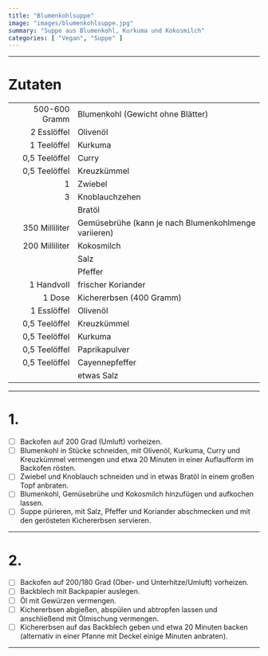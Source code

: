 ```yaml
---
title: "Blumenkohlsuppe"
image: "images/blumenkohlsuppe.jpg"
summary: "Suppe aus Blumenkohl, Kurkuma und Kokosmilch"
categories: [ "Vegan", "Suppe" ]
---
```


---

# Zutaten

|                |                                                      |
|---------------:|:-----------------------------------------------------|
|  500-600 Gramm | Blumenkohl (Gewicht ohne Blätter)                    |
|    2 Esslöffel | Olivenöl                                             |
|    1 Teelöffel | Kurkuma                                              |
|  0,5 Teelöffel | Curry                                                |
|  0,5 Teelöffel | Kreuzkümmel                                          |
|              1 | Zwiebel                                              |
|              3 | Knoblauchzehen                                       |
|                | Bratöl                                               |
| 350 Milliliter | Gemüsebrühe (kann je nach Blumenkohlmenge variieren) |
| 200 Milliliter | Kokosmilch                                           |
|                | Salz                                                 |
|                | Pfeffer                                              |
|     1 Handvoll | frischer Koriander                                   |
|         1 Dose | Kichererbsen (400 Gramm)                             |
|    1 Esslöffel | Olivenöl                                             |
|  0,5 Teelöffel | Kreuzkümmel                                          |
|  0,5 Teelöffel | Kurkuma                                              |
|  0,5 Teelöffel | Paprikapulver                                        |
|  0,5 Teelöffel | Cayennepfeffer                                       |
|                | etwas Salz                                           |

---

# 1.

- [ ] Backofen auf 200 Grad (Umluft) vorheizen.
- [ ] Blumenkohl in Stücke schneiden, mit Olivenöl, Kurkuma, Curry und Kreuzkümmel vermengen und etwa 20 Minuten in
  einer Auflaufform im Backofen rösten.
- [ ] Zwiebel und Knoblauch schneiden und in etwas Bratöl in einem großen Topf anbraten.
- [ ] Blumenkohl, Gemüsebrühe und Kokosmilch hinzufügen und aufkochen lassen.
- [ ] Suppe pürieren, mit Salz, Pfeffer und Koriander abschmecken und mit den gerösteten Kichererbsen servieren.

---

# 2.

- [ ] Backofen auf 200/180 Grad (Ober- und Unterhitze/Umluft) vorheizen.
- [ ] Backblech mit Backpapier auslegen.
- [ ] Öl mit Gewürzen vermengen.
- [ ] Kichererbsen abgießen, abspülen und abtropfen lassen und anschließend mit Ölmischung vermengen.
- [ ] Kichererbsen auf das Backblech geben und etwa 20 Minuten backen (alternativ in einer Pfanne mit Deckel einige
  Minuten anbraten).

---
